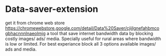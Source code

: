 # Data-saver-extension
get it from chrome web store https://chromewebstore.google.com/detail/Data%20Saver/cjijlgnefahbmcogbhacnnnlnaeolmjg
a tool that save internet bandwidth data by blocking costly images/ ads/ media. Specially useful for rural areas where bandwidth is low or limited.
For best experiance block all 3 options available images/ ads and media.
